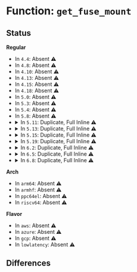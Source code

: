 # Function: <code>get_fuse_mount</code>

## Status
<b>Regular</b>
<ul>
<li>
In <code>4.4</code>: Absent ⚠️
</li>
<li>
In <code>4.8</code>: Absent ⚠️
</li>
<li>
In <code>4.10</code>: Absent ⚠️
</li>
<li>
In <code>4.13</code>: Absent ⚠️
</li>
<li>
In <code>4.15</code>: Absent ⚠️
</li>
<li>
In <code>4.18</code>: Absent ⚠️
</li>
<li>
In <code>5.0</code>: Absent ⚠️
</li>
<li>
In <code>5.3</code>: Absent ⚠️
</li>
<li>
In <code>5.4</code>: Absent ⚠️
</li>
<li>
In <code>5.8</code>: Absent ⚠️
</li>
<li>
<details>
<summary>In <code>5.11</code>: Duplicate, Full Inline ⚠️</summary>

**Collision:** Static Duplication

**Inline:** Full

**Transformation:** False

**Instances:**

```
In fs/fuse/dir.c (ffffffff8148fba8)
Location: fs/fuse/fuse_i.h:834
Inline: True
Inline callers:
  - fs/fuse/dir.c:fuse_do_setattr
  - fs/fuse/dir.c:fuse_flush_times
  - fs/fuse/dir.c:fuse_readlink_page
  - fs/fuse/dir.c:fuse_access
  - fs/fuse/dir.c:fuse_do_getattr
  - fs/fuse/dir.c:fuse_link
  - fs/fuse/dir.c:fuse_rename_common
  - fs/fuse/dir.c:fuse_rmdir
  - fs/fuse/dir.c:fuse_unlink
  - fs/fuse/dir.c:fuse_symlink
  - fs/fuse/dir.c:fuse_mkdir
  - fs/fuse/dir.c:fuse_mknod
  - fs/fuse/dir.c:fuse_create_open
  - fs/fuse/dir.c:fuse_dentry_revalidate
```
```
In fs/fuse/file.c (ffffffff8149079f)
Location: fs/fuse/fuse_i.h:834
Inline: True
Inline callers:
  - fs/fuse/file.c:fuse_lseek
  - fs/fuse/file.c:fuse_bmap
  - fs/fuse/file.c:fuse_setlk
  - fs/fuse/file.c:fuse_getlk
  - fs/fuse/file.c:fuse_writepage_end
  - fs/fuse/file.c:fuse_flush_writepages
  - fs/fuse/file.c:fuse_do_readpage
  - fs/fuse/file.c:fuse_fsync_common
  - fs/fuse/file.c:fuse_flush
  - fs/fuse/file.c:fuse_open_common
```
```
In fs/fuse/xattr.c (ffffffff8149abeb)
Location: fs/fuse/fuse_i.h:834
Inline: True
Inline callers:
  - fs/fuse/xattr.c:fuse_removexattr
  - fs/fuse/xattr.c:fuse_listxattr
  - fs/fuse/xattr.c:fuse_getxattr
  - fs/fuse/xattr.c:fuse_setxattr
```
```
In fs/fuse/readdir.c (ffffffff8149bea3)
Location: fs/fuse/fuse_i.h:834
Inline: True
Inline callers:
  - fs/fuse/readdir.c:fuse_readdir_uncached
```
```
In fs/fuse/dax.c (ffffffff8149c322)
Location: fs/fuse/fuse_i.h:834
Inline: True
Inline callers:
  - fs/fuse/dax.c:fuse_send_removemapping
  - fs/fuse/dax.c:fuse_setup_one_mapping
```
</details>
</li>
<li>
<details>
<summary>In <code>5.13</code>: Duplicate, Full Inline ⚠️</summary>

**Collision:** Static Duplication

**Inline:** Full

**Transformation:** False

**Instances:**

```
In fs/fuse/dir.c (ffffffff814955d8)
Location: fs/fuse/fuse_i.h:843
Inline: True
Inline callers:
  - fs/fuse/dir.c:fuse_do_setattr
  - fs/fuse/dir.c:fuse_flush_times
  - fs/fuse/dir.c:fuse_readlink_page
  - fs/fuse/dir.c:fuse_access
  - fs/fuse/dir.c:fuse_do_getattr
  - fs/fuse/dir.c:fuse_link
  - fs/fuse/dir.c:fuse_rename_common
  - fs/fuse/dir.c:fuse_rmdir
  - fs/fuse/dir.c:fuse_unlink
  - fs/fuse/dir.c:fuse_symlink
  - fs/fuse/dir.c:fuse_mkdir
  - fs/fuse/dir.c:fuse_mknod
  - fs/fuse/dir.c:fuse_create_open
  - fs/fuse/dir.c:fuse_dentry_revalidate
```
```
In fs/fuse/file.c (ffffffff814961cf)
Location: fs/fuse/fuse_i.h:843
Inline: True
Inline callers:
  - fs/fuse/file.c:fuse_lseek
  - fs/fuse/file.c:fuse_bmap
  - fs/fuse/file.c:fuse_setlk
  - fs/fuse/file.c:fuse_getlk
  - fs/fuse/file.c:fuse_writepage_end
  - fs/fuse/file.c:fuse_flush_writepages
  - fs/fuse/file.c:fuse_do_readpage
  - fs/fuse/file.c:fuse_fsync_common
  - fs/fuse/file.c:fuse_flush
  - fs/fuse/file.c:fuse_open_common
```
```
In fs/fuse/xattr.c (ffffffff8149fe3b)
Location: fs/fuse/fuse_i.h:843
Inline: True
Inline callers:
  - fs/fuse/xattr.c:fuse_removexattr
  - fs/fuse/xattr.c:fuse_listxattr
  - fs/fuse/xattr.c:fuse_getxattr
  - fs/fuse/xattr.c:fuse_setxattr
```
```
In fs/fuse/readdir.c (ffffffff814a0fb7)
Location: fs/fuse/fuse_i.h:843
Inline: True
Inline callers:
  - fs/fuse/readdir.c:fuse_readdir_uncached
  - fs/fuse/readdir.c:fuse_readdir_uncached
```
```
In fs/fuse/ioctl.c (ffffffff814a21a5)
Location: fs/fuse/fuse_i.h:843
Inline: True
Inline callers:
  - fs/fuse/ioctl.c:fuse_fileattr_set
  - fs/fuse/ioctl.c:fuse_fileattr_get
```
```
In fs/fuse/dax.c (ffffffff814a2352)
Location: fs/fuse/fuse_i.h:843
Inline: True
Inline callers:
  - fs/fuse/dax.c:fuse_send_removemapping
  - fs/fuse/dax.c:fuse_setup_one_mapping
```
</details>
</li>
<li>
<details>
<summary>In <code>5.15</code>: Duplicate, Full Inline ⚠️</summary>

**Collision:** Static Duplication

**Inline:** Full

**Transformation:** False

**Instances:**

```
In fs/fuse/dir.c (ffffffff814ed068)
Location: fs/fuse/fuse_i.h:848
Inline: True
Inline callers:
  - fs/fuse/dir.c:fuse_do_setattr
  - fs/fuse/dir.c:fuse_flush_times
  - fs/fuse/dir.c:fuse_readlink_page
  - fs/fuse/dir.c:fuse_access
  - fs/fuse/dir.c:fuse_do_getattr
  - fs/fuse/dir.c:fuse_link
  - fs/fuse/dir.c:fuse_rename_common
  - fs/fuse/dir.c:fuse_rmdir
  - fs/fuse/dir.c:fuse_unlink
  - fs/fuse/dir.c:fuse_symlink
  - fs/fuse/dir.c:fuse_mkdir
  - fs/fuse/dir.c:fuse_mknod
  - fs/fuse/dir.c:fuse_create_open
  - fs/fuse/dir.c:fuse_dentry_revalidate
```
```
In fs/fuse/file.c (ffffffff814edc8f)
Location: fs/fuse/fuse_i.h:848
Inline: True
Inline callers:
  - fs/fuse/file.c:fuse_lseek
  - fs/fuse/file.c:fuse_bmap
  - fs/fuse/file.c:fuse_setlk
  - fs/fuse/file.c:fuse_getlk
  - fs/fuse/file.c:fuse_writepage_end
  - fs/fuse/file.c:fuse_flush_writepages
  - fs/fuse/file.c:fuse_do_readpage
  - fs/fuse/file.c:fuse_fsync_common
  - fs/fuse/file.c:fuse_flush
  - fs/fuse/file.c:fuse_open_common
```
```
In fs/fuse/xattr.c (ffffffff814f7e4b)
Location: fs/fuse/fuse_i.h:848
Inline: True
Inline callers:
  - fs/fuse/xattr.c:fuse_removexattr
  - fs/fuse/xattr.c:fuse_listxattr
  - fs/fuse/xattr.c:fuse_getxattr
  - fs/fuse/xattr.c:fuse_setxattr
```
```
In fs/fuse/readdir.c (ffffffff814f9067)
Location: fs/fuse/fuse_i.h:848
Inline: True
Inline callers:
  - fs/fuse/readdir.c:fuse_readdir_uncached
  - fs/fuse/readdir.c:fuse_readdir_uncached
```
```
In fs/fuse/ioctl.c (ffffffff814fa245)
Location: fs/fuse/fuse_i.h:848
Inline: True
Inline callers:
  - fs/fuse/ioctl.c:fuse_fileattr_set
  - fs/fuse/ioctl.c:fuse_fileattr_get
```
```
In fs/fuse/dax.c (ffffffff814fa3f2)
Location: fs/fuse/fuse_i.h:848
Inline: True
Inline callers:
  - fs/fuse/dax.c:fuse_send_removemapping
  - fs/fuse/dax.c:fuse_setup_one_mapping
```
</details>
</li>
<li>
<details>
<summary>In <code>5.19</code>: Duplicate, Full Inline ⚠️</summary>

**Collision:** Static Duplication

**Inline:** Full

**Transformation:** False

**Instances:**

```
In fs/fuse/dir.c (ffffffff8157be9d)
Location: fs/fuse/fuse_i.h:869
Inline: True
Inline callers:
  - fs/fuse/dir.c:fuse_do_setattr
  - fs/fuse/dir.c:fuse_flush_times
  - fs/fuse/dir.c:fuse_readlink_page
  - fs/fuse/dir.c:fuse_access
  - fs/fuse/dir.c:fuse_do_getattr
  - fs/fuse/dir.c:fuse_link
  - fs/fuse/dir.c:fuse_rename_common
  - fs/fuse/dir.c:fuse_rmdir
  - fs/fuse/dir.c:fuse_unlink
  - fs/fuse/dir.c:fuse_symlink
  - fs/fuse/dir.c:fuse_mkdir
  - fs/fuse/dir.c:fuse_mknod
  - fs/fuse/dir.c:fuse_create_open
  - fs/fuse/dir.c:fuse_dentry_revalidate
```
```
In fs/fuse/file.c (ffffffff8157d03f)
Location: fs/fuse/fuse_i.h:869
Inline: True
Inline callers:
  - fs/fuse/file.c:fuse_lseek
  - fs/fuse/file.c:fuse_bmap
  - fs/fuse/file.c:fuse_setlk
  - fs/fuse/file.c:fuse_getlk
  - fs/fuse/file.c:fuse_writepage_end
  - fs/fuse/file.c:fuse_flush_writepages
  - fs/fuse/file.c:fuse_do_readpage
  - fs/fuse/file.c:fuse_fsync_common
  - fs/fuse/file.c:fuse_flush
  - fs/fuse/file.c:fuse_open_common
```
```
In fs/fuse/xattr.c (ffffffff81587e9b)
Location: fs/fuse/fuse_i.h:869
Inline: True
Inline callers:
  - fs/fuse/xattr.c:fuse_removexattr
  - fs/fuse/xattr.c:fuse_listxattr
  - fs/fuse/xattr.c:fuse_getxattr
  - fs/fuse/xattr.c:fuse_setxattr
```
```
In fs/fuse/readdir.c (ffffffff81588b06)
Location: fs/fuse/fuse_i.h:869
Inline: True
Inline callers:
  - fs/fuse/readdir.c:fuse_readdir_uncached
  - fs/fuse/readdir.c:fuse_readdir_uncached
```
```
In fs/fuse/ioctl.c (ffffffff8158a504)
Location: fs/fuse/fuse_i.h:869
Inline: True
Inline callers:
  - fs/fuse/ioctl.c:fuse_fileattr_set
  - fs/fuse/ioctl.c:fuse_fileattr_get
```
```
In fs/fuse/dax.c (0)
Location: fs/fuse/fuse_i.h:869
Inline: True
Inline callers:
  - fs/fuse/dax.c:fuse_send_removemapping
  - fs/fuse/dax.c:fuse_setup_one_mapping
```
</details>
</li>
<li>
<details>
<summary>In <code>6.2</code>: Duplicate, Full Inline ⚠️</summary>

**Collision:** Static Duplication

**Inline:** Full

**Transformation:** False

**Instances:**

```
In fs/fuse/dir.c (ffffffff816218ad)
Location: fs/fuse/fuse_i.h:872
Inline: True
Inline callers:
  - fs/fuse/dir.c:fuse_do_setattr
  - fs/fuse/dir.c:fuse_flush_times
  - fs/fuse/dir.c:fuse_readlink_page
  - fs/fuse/dir.c:fuse_access
  - fs/fuse/dir.c:fuse_do_getattr
  - fs/fuse/dir.c:fuse_link
  - fs/fuse/dir.c:fuse_rename_common
  - fs/fuse/dir.c:fuse_rmdir
  - fs/fuse/dir.c:fuse_unlink
  - fs/fuse/dir.c:fuse_symlink
  - fs/fuse/dir.c:fuse_mkdir
  - fs/fuse/dir.c:fuse_mknod
  - fs/fuse/dir.c:fuse_create_open
  - fs/fuse/dir.c:fuse_dentry_revalidate
```
```
In fs/fuse/file.c (ffffffff81622b7f)
Location: fs/fuse/fuse_i.h:872
Inline: True
Inline callers:
  - fs/fuse/file.c:fuse_lseek
  - fs/fuse/file.c:fuse_bmap
  - fs/fuse/file.c:fuse_setlk
  - fs/fuse/file.c:fuse_getlk
  - fs/fuse/file.c:fuse_writepage_end
  - fs/fuse/file.c:fuse_flush_writepages
  - fs/fuse/file.c:fuse_do_readpage
  - fs/fuse/file.c:fuse_fsync_common
  - fs/fuse/file.c:fuse_flush
  - fs/fuse/file.c:fuse_open_common
```
```
In fs/fuse/xattr.c (ffffffff8162e1fb)
Location: fs/fuse/fuse_i.h:872
Inline: True
Inline callers:
  - fs/fuse/xattr.c:fuse_removexattr
  - fs/fuse/xattr.c:fuse_listxattr
  - fs/fuse/xattr.c:fuse_getxattr
  - fs/fuse/xattr.c:fuse_setxattr
```
```
In fs/fuse/readdir.c (ffffffff8162eff6)
Location: fs/fuse/fuse_i.h:872
Inline: True
Inline callers:
  - fs/fuse/readdir.c:fuse_readdir_uncached
  - fs/fuse/readdir.c:fuse_readdir_uncached
```
```
In fs/fuse/ioctl.c (ffffffff8162fdf5)
Location: fs/fuse/fuse_i.h:872
Inline: True
Inline callers:
  - fs/fuse/ioctl.c:fuse_priv_ioctl_prepare
```
```
In fs/fuse/dax.c (0)
Location: fs/fuse/fuse_i.h:872
Inline: True
Inline callers:
  - fs/fuse/dax.c:fuse_send_removemapping
  - fs/fuse/dax.c:fuse_setup_one_mapping
```
</details>
</li>
<li>
<details>
<summary>In <code>6.5</code>: Duplicate, Full Inline ⚠️</summary>

**Collision:** Static Duplication

**Inline:** Full

**Transformation:** False

**Instances:**

```
In fs/fuse/dir.c (ffffffff81659cfd)
Location: fs/fuse/fuse_i.h:877
Inline: True
Inline callers:
  - fs/fuse/dir.c:fuse_do_setattr
  - fs/fuse/dir.c:fuse_flush_times
  - fs/fuse/dir.c:fuse_readlink_page
  - fs/fuse/dir.c:fuse_access
  - fs/fuse/dir.c:fuse_do_getattr
  - fs/fuse/dir.c:fuse_link
  - fs/fuse/dir.c:fuse_rename_common
  - fs/fuse/dir.c:fuse_rmdir
  - fs/fuse/dir.c:fuse_unlink
  - fs/fuse/dir.c:fuse_symlink
  - fs/fuse/dir.c:fuse_mkdir
  - fs/fuse/dir.c:fuse_mknod
  - fs/fuse/dir.c:fuse_create_open
  - fs/fuse/dir.c:fuse_dentry_revalidate
```
```
In fs/fuse/file.c (ffffffff8165afbf)
Location: fs/fuse/fuse_i.h:877
Inline: True
Inline callers:
  - fs/fuse/file.c:fuse_lseek
  - fs/fuse/file.c:fuse_bmap
  - fs/fuse/file.c:fuse_setlk
  - fs/fuse/file.c:fuse_getlk
  - fs/fuse/file.c:fuse_writepage_end
  - fs/fuse/file.c:fuse_flush_writepages
  - fs/fuse/file.c:fuse_do_readpage
  - fs/fuse/file.c:fuse_fsync_common
  - fs/fuse/file.c:fuse_flush
  - fs/fuse/file.c:fuse_open_common
```
```
In fs/fuse/xattr.c (ffffffff8166643b)
Location: fs/fuse/fuse_i.h:877
Inline: True
Inline callers:
  - fs/fuse/xattr.c:fuse_removexattr
  - fs/fuse/xattr.c:fuse_listxattr
  - fs/fuse/xattr.c:fuse_getxattr
  - fs/fuse/xattr.c:fuse_setxattr
```
```
In fs/fuse/readdir.c (ffffffff81667259)
Location: fs/fuse/fuse_i.h:877
Inline: True
Inline callers:
  - fs/fuse/readdir.c:fuse_readdir_uncached
  - fs/fuse/readdir.c:fuse_readdir_uncached
```
```
In fs/fuse/ioctl.c (ffffffff81667ff5)
Location: fs/fuse/fuse_i.h:877
Inline: True
Inline callers:
  - fs/fuse/ioctl.c:fuse_priv_ioctl_prepare
```
```
In fs/fuse/dax.c (0)
Location: fs/fuse/fuse_i.h:877
Inline: True
Inline callers:
  - fs/fuse/dax.c:fuse_send_removemapping
  - fs/fuse/dax.c:fuse_setup_one_mapping
```
</details>
</li>
<li>
<details>
<summary>In <code>6.8</code>: Duplicate, Full Inline ⚠️</summary>

**Collision:** Static Duplication

**Inline:** Full

**Transformation:** False

**Instances:**

```
In fs/fuse/dir.c (ffffffff8169396c)
Location: fs/fuse/fuse_i.h:904
Inline: True
Inline callers:
  - fs/fuse/dir.c:fuse_do_setattr
  - fs/fuse/dir.c:fuse_flush_times
  - fs/fuse/dir.c:fuse_readlink_page
  - fs/fuse/dir.c:fuse_access
  - fs/fuse/dir.c:fuse_do_getattr
  - fs/fuse/dir.c:fuse_do_statx
  - fs/fuse/dir.c:fuse_link
  - fs/fuse/dir.c:fuse_rename_common
  - fs/fuse/dir.c:fuse_rmdir
  - fs/fuse/dir.c:fuse_unlink
  - fs/fuse/dir.c:fuse_symlink
  - fs/fuse/dir.c:fuse_mkdir
  - fs/fuse/dir.c:fuse_mknod
  - fs/fuse/dir.c:fuse_create_open
  - fs/fuse/dir.c:fuse_dentry_revalidate
```
```
In fs/fuse/file.c (ffffffff81694c8f)
Location: fs/fuse/fuse_i.h:904
Inline: True
Inline callers:
  - fs/fuse/file.c:fuse_lseek
  - fs/fuse/file.c:fuse_bmap
  - fs/fuse/file.c:fuse_setlk
  - fs/fuse/file.c:fuse_getlk
  - fs/fuse/file.c:fuse_writepage_end
  - fs/fuse/file.c:fuse_flush_writepages
  - fs/fuse/file.c:fuse_do_readpage
  - fs/fuse/file.c:fuse_fsync_common
  - fs/fuse/file.c:fuse_flush
  - fs/fuse/file.c:fuse_open_common
```
```
In fs/fuse/xattr.c (ffffffff816a071b)
Location: fs/fuse/fuse_i.h:904
Inline: True
Inline callers:
  - fs/fuse/xattr.c:fuse_removexattr
  - fs/fuse/xattr.c:fuse_listxattr
  - fs/fuse/xattr.c:fuse_getxattr
  - fs/fuse/xattr.c:fuse_setxattr
```
```
In fs/fuse/readdir.c (ffffffff816a15a9)
Location: fs/fuse/fuse_i.h:904
Inline: True
Inline callers:
  - fs/fuse/readdir.c:fuse_readdir_uncached
  - fs/fuse/readdir.c:fuse_readdir_uncached
```
```
In fs/fuse/ioctl.c (ffffffff816a22f5)
Location: fs/fuse/fuse_i.h:904
Inline: True
Inline callers:
  - fs/fuse/ioctl.c:fuse_priv_ioctl_prepare
```
```
In fs/fuse/dax.c (0)
Location: fs/fuse/fuse_i.h:904
Inline: True
Inline callers:
  - fs/fuse/dax.c:fuse_send_removemapping
  - fs/fuse/dax.c:fuse_setup_one_mapping
```
</details>
</li>
</ul>
<b>Arch</b>
<ul>
<li>
In <code>arm64</code>: Absent ⚠️
</li>
<li>
In <code>armhf</code>: Absent ⚠️
</li>
<li>
In <code>ppc64el</code>: Absent ⚠️
</li>
<li>
In <code>riscv64</code>: Absent ⚠️
</li>
</ul>
<b>Flavor</b>
<ul>
<li>
In <code>aws</code>: Absent ⚠️
</li>
<li>
In <code>azure</code>: Absent ⚠️
</li>
<li>
In <code>gcp</code>: Absent ⚠️
</li>
<li>
In <code>lowlatency</code>: Absent ⚠️
</li>
</ul>

## Differences
